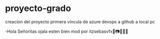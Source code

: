 # proyecto-grado
creacion del proyecto
primera vincula de azure devops a github a local pc

-Hola Señoritas ojala esten bien mod por itzsebasvfx👻📷👻👻👻

